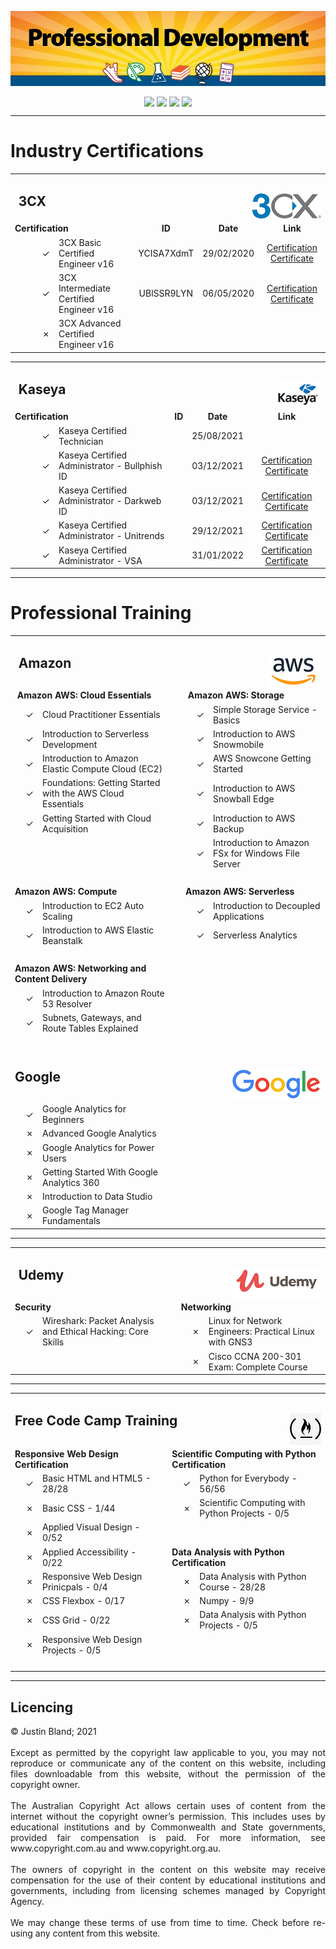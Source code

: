 <p align="center">
<img align="center" src="https://raw.githubusercontent.com/CrashOverrideProductions/ProfessionalDevelopment/main/header.jpg"> 

</p>


<!-- Repo Stats -->
<p align="center">
<img align="center" src="https://img.shields.io/github/commit-activity/m/CrashOverrideProductions/ProfessionalDevelopment"> 
<img align="center" src="https://img.shields.io/github/last-commit/CrashOverrideProductions/ProfessionalDevelopment"> 
<img align="center" src="https://img.shields.io/github/languages/code-size/CrashOverrideProductions/ProfessionalDevelopment"> 
<img align="center" src="https://img.shields.io/github/directory-file-count/CrashOverrideProductions/ProfessionalDevelopment">
</p>

---
# Industry Certifications

<table width="100%" border="0" align="center" style="max-width:900px;">
  <tbody>
    <tr>
      <td colspan="5" align="left" valign="bottom"><h2><strong>&nbsp;3CX</strong><img align="right" src="https://raw.githubusercontent.com/CrashOverrideProductions/ProfessionalDevelopment/main/images/3cxlogo.png" alt=""/></h2></td>
    </tr>
    <tr>
      <td colspan="2"><strong>Certification</strong></td>
      <td align="center"><strong>ID</strong></td>
      <td align="center"><strong>Date</strong></td>
      <td align="center"><strong>Link</strong></td>
    </tr>
    <tr>
      <td width="56" align="right">&check; </td>
      <td>3CX Basic Certified Engineer v16</td>
      <td align="center">YCISA7XdmT</td>
      <td align="center">29/02/2020</td>
      <td align="center"><a href="https://github.com/CrashOverrideProductions/ProfessionalDevelopment/blob/main/Professional Certifications/3CX Basic - Justin_Bland-YCISA7XdmT.pdf">Certification Certificate</a></td>
    </tr>
    <tr>
      <td align="right">&check; </td>
      <td>3CX Intermediate Certified Engineer v16</td>
      <td align="center">UBlSSR9LYN</td>
      <td align="center">06/05/2020</td>
      <td align="center"><a href="https://github.com/CrashOverrideProductions/ProfessionalDevelopment/blob/main/Professional Certifications/3CX Intermediate - Justin_Bland-UBlSSR9LYN.pdf">Certification Certificate</a></td>
    </tr>
    <tr>
      <td align="right">&cross; </td>
      <td>3CX Advanced Certified Engineer v16</td>
      <td align="center">&nbsp;</td>
      <td align="center">&nbsp;</td>
      <td align="center">&nbsp;</td>
    </tr>
  </tbody>
</table>

<table width="100%" border="0" align="center" style="max-width:900px;">
  <tbody>
    <tr>
      <td colspan="5" align="left" valign="bottom"><h2><strong>&nbsp;Kaseya</strong><img align="right" src="https://raw.githubusercontent.com/CrashOverrideProductions/ProfessionalDevelopment/main/images/kaseya1.png" alt=""/></h2></td>
    </tr>
    <tr>
      <td colspan="2"><strong>Certification</strong></td>
      <td align="center"><strong>ID</strong></td>
      <td align="center"><strong>Date</strong></td>
      <td align="center"><strong>Link</strong></td>
    </tr>
    <tr>
      <td width="56" align="right">&check; </td>
      <td>Kaseya Certified Technician</td>
      <td align="center">&nbsp;</td>
      <td align="center">25/08/2021</td>
      <td align="center"><a href="https://github.com/CrashOverrideProductions/ProfessionalDevelopment/blob/main/Professional Certifications/Justin Bland - Kaseya Certified Technician.pdf"Certification Certificate</a></td>
    </tr>
    <tr>
      <td align="right">&check; </td>
      <td>Kaseya Certified Administrator - Bullphish ID</td>
      <td align="center"></td>
      <td align="center">03/12/2021</td>
      <td align="center"><a href="https://github.com/CrashOverrideProductions/ProfessionalDevelopment/blob/main/Professional Certifications/Justin Bland - Kaseya Certified Administrator - BULLPHISH ID">Certification Certificate</a></td>
    </tr>
    <tr>
      <td align="right">&check; </td>
      <td>Kaseya Certified Administrator - Darkweb ID</td>
      <td align="center">&nbsp;</td>
      <td align="center">03/12/2021</td>
      <td align="center"><a href="https://github.com/CrashOverrideProductions/ProfessionalDevelopment/blob/main/Professional Certifications/Justin Bland - Kaseya Certified Administrator - DARKWEB ID.pdf">Certification Certificate</a></td>
    </tr>
        <tr>
      <td align="right">&check; </td>
      <td>Kaseya Certified Administrator - Unitrends</td>
      <td align="center">&nbsp;</td>
      <td align="center">29/12/2021</td>
      <td align="center"><a href="https://github.com/CrashOverrideProductions/ProfessionalDevelopment/blob/main/Professional Certifications/Justin Bland - Kaseya Certified Administrator - Unitrends.pdf">Certification Certificate</a></td>
    </tr>
        <tr>
      <td align="right">&check; </td>
      <td>Kaseya Certified Administrator - VSA</td>
      <td align="center">&nbsp;</td>
      <td align="center">31/01/2022</td>
      <td align="center"><a href="https://github.com/CrashOverrideProductions/ProfessionalDevelopment/blob/main/Professional Certifications/Justin Bland - Kaseya Certified Administrator - VSA.pdf">Certification Certificate</a></td>
    </tr>
  </tbody>
</table>


---

<!-- Professional Training without Certifications -->
# Professional Training
<table width="100%" border="0" align="center" style="max-width:900px;">
  <tbody>
    <tr>
      <td colspan="6" align="left" valign="bottom"><h2><strong>&nbsp;Amazon</strong><img align="right" src="https://github.com/CrashOverrideProductions/ProfessionalDevelopment/blob/main/images/awslogo.png?raw=true" alt=""/></h2></td>
    </tr>
    <tr>
      <td colspan="2"><strong>&nbsp;Amazon AWS: Cloud Essentials</strong></td>
      <td width="1%">&nbsp;</td>
      <td colspan="3"><strong>&nbsp;Amazon AWS: Storage </strong></td>
    </tr>
    <tr>
      <td width="30" align="right">&check; </td>
      <td>Cloud Practitioner Essentials</td>
      <td>&nbsp;</td>
      <td width="30" align="right">&check; </td>
      <td colspan="2">Simple Storage Service - Basics</td>
    </tr>
    <tr>
      <td align="right">&check; </td>
      <td>Introduction to Serverless Development </td>
      <td>&nbsp;</td>
      <td align="right">&check; </td>
      <td colspan="2"> Introduction to AWS Snowmobile </td>
    </tr>
    <tr>
      <td align="right">&check; </td>
      <td>Introduction to Amazon Elastic Compute Cloud (EC2)</td>
      <td>&nbsp;</td>
      <td align="right">&check; </td>
      <td colspan="2">AWS Snowcone Getting Started </td>
    </tr>
    <tr>
      <td align="right">&check; </td>
      <td>Foundations: Getting Started with the AWS Cloud Essentials </td>
      <td>&nbsp;</td>
      <td align="right">&check; </td>
      <td colspan="2">Introduction to AWS Snowball Edge </td>
    </tr>
    <tr>
      <td align="right">&check; </td>
      <td>Getting Started with Cloud Acquisition </td>
      <td>&nbsp;</td>
      <td align="right">&check; </td>
      <td colspan="2">Introduction to AWS Backup</td>
    </tr>
    <tr>
      <td align="right">&nbsp;</td>
      <td>&nbsp;</td>
      <td>&nbsp;</td>
      <td align="right">&check; </td>
      <td colspan="2">Introduction to Amazon FSx for Windows File Server </td>
    </tr>
    <tr>
      <td colspan="6">&nbsp;</td>
    </tr>
    <tr>
      <td colspan="2"><strong> Amazon AWS: Compute </strong></td>
      <td>&nbsp;</td>
      <td colspan="3"><strong>Amazon AWS: Serverless </strong></td>
    </tr>
    <tr>
      <td align="right">&check; </td>
      <td>Introduction to EC2 Auto Scaling </td>
      <td>&nbsp;</td>
      <td align="right">&check; </td>
      <td colspan="2">Introduction to Decoupled Applications </td>
    </tr>
    <tr>
      <td align="right">&check; </td>
      <td>Introduction to AWS Elastic Beanstalk </td>
      <td>&nbsp;</td>
      <td align="right">&check; </td>
      <td colspan="2">Serverless Analytics </td>
    </tr>
    <tr>
      <td colspan="6">&nbsp;</td>
    </tr>
    <tr>
      <td colspan="2"><strong>Amazon AWS: Networking and Content Delivery </strong></td>
      <td>&nbsp;</td>
      <td colspan="3">&nbsp;</td>
    </tr>
    <tr>
      <td align="right">&check; </td>
      <td> Introduction to Amazon Route 53 Resolver</td>
      <td>&nbsp;</td>
      <td colspan="3">&nbsp;</td>
    </tr>
    <tr>
      <td align="right">&check; </td>
      <td>Subnets, Gateways, and Route Tables Explained </td>
      <td>&nbsp;</td>
      <td colspan="3">&nbsp;</td>
    </tr>
    <tr>
      <td colspan="6" align="right">&nbsp;</td>
    </tr>
    <tr>
      <td colspan="6" align="left"><h2><strong>Google</strong><img align="right" src="https://github.com/CrashOverrideProductions/ProfessionalDevelopment/blob/main/images/googlelogo.png?raw=true" alt=""/></h2></td>
    </tr>
    <tr>
      <td align="right">&check; </td>
      <td>Google Analytics for Beginners</td>
      <td>&nbsp;</td>
      <td colspan="3">&nbsp;</td>
    </tr>
    <tr>
      <td align="right">&cross; </td>
      <td>Advanced Google Analytics</td>
      <td>&nbsp;</td>
      <td colspan="3">&nbsp;</td>
    </tr>
    <tr>
      <td align="right">&cross; </td>
      <td>Google Analytics for Power Users</td>
      <td>&nbsp;</td>
      <td colspan="3">&nbsp;</td>
    </tr>
    <tr>
      <td align="right">&cross; </td>
      <td>Getting Started With Google Analytics 360</td>
      <td>&nbsp;</td>
      <td colspan="3">&nbsp;</td>
    </tr>
    <tr>
      <td align="right">&cross; </td>
      <td>Introduction to Data Studio</td>
      <td>&nbsp;</td>
      <td colspan="3">&nbsp;</td>
    </tr>
    <tr>
      <td align="right">&cross; </td>
      <td>Google Tag Manager Fundamentals</td>
      <td>&nbsp;</td>
      <td colspan="3">&nbsp;</td>
    </tr>
  </tbody>
</table>





---

<!-- Other Training -->
<table width="95%" border="0" align="center" style="max-width:900px;">
  <tbody>
    <tr>
      <td colspan="6" align="left" valign="bottom"><h2><strong>&nbsp;Udemy</strong><img align="right" src="https://raw.githubusercontent.com/CrashOverrideProductions/ProfessionalDevelopment/main/images/udemylogo.png" alt=""/></h2></td>
    </tr>
    <tr>
      <td colspan="2"><strong>Security</strong></td>
      <td width="1%">&nbsp;</td>
      <td colspan="3"><strong>Networking</strong></td>
    </tr>
    <tr>
      <td width="30" align="right">&check; </td>
      <td>Wireshark: Packet Analysis and Ethical Hacking: Core Skills</td>
      <td>&nbsp;</td>
      <td width="30" align="right">&cross; </td>
      <td colspan="2">Linux for Network Engineers: Practical Linux with GNS3</td>
    </tr>
    <tr>
      <td align="right">&nbsp;</td>
      <td>&nbsp;</td>
      <td>&nbsp;</td>
      <td align="right">&cross; </td>
      <td colspan="2">Cisco CCNA 200-301 Exam: Complete Course</td>
    </tr>
  </tbody>
</table>

---

<table width="100%" border="0" align="center" style="max-width:900px;">
  <tbody>
    <tr>
      <td colspan="6" align="left" valign="middle"><h2>Free Code Camp Training
      <img align="right" src="https://github.com/CrashOverrideProductions/ProfessionalDevelopment/blob/main/images/fcclogo.png?raw=true" alt=""/></h2></td>
    </tr>
    <tr>
      <td colspan="2"><strong>Responsive Web Design Certification</strong></td>
      <td width="1%">&nbsp;</td>
      <td colspan="3"><strong>Scientific Computing with Python Certification</strong></td>
    </tr>
    <tr>
      <td width="30" align="right">&check; </td>
      <td>Basic HTML and HTML5 - 28/28</td>
      <td>&nbsp;</td>
      <td width="30" align="right">&check; </td>
      <td colspan="2">Python for Everybody - 56/56</td>
    </tr>
    <tr>
      <td align="right">&cross; </td>
      <td>Basic CSS - 1/44</td>
      <td>&nbsp;</td>
      <td align="right">&cross; </td>
      <td colspan="2">Scientific Computing with Python Projects - 0/5</td>
    </tr>
    <tr>
      <td align="right">&cross; </td>
      <td>Applied Visual Design - 0/52</td>
      <td>&nbsp;</td>
      <td colspan="3" align="right">&nbsp;</td>
    </tr>
    <tr>
      <td align="right">&cross; </td>
      <td>Applied Accessibility - 0/22</td>
      <td>&nbsp;</td>
      <td colspan="3" align="left"><strong>Data Analysis with Python Certification</strong></td>
    </tr>
    <tr>
      <td align="right">&cross; </td>
      <td>Responsive Web Design Prinicpals - 0/4</td>
      <td>&nbsp;</td>
      <td align="right">&cross; </td>
      <td colspan="2">Data Analysis with Python Course - 28/28</td>
    </tr>
    <tr>
      <td align="right">&cross; </td>
      <td>CSS Flexbox - 0/17</td>
      <td>&nbsp;</td>
      <td align="right">&cross; </td>
      <td colspan="2">Numpy - 9/9</td>
    </tr>
    <tr>
      <td align="right">&cross; </td>
      <td>CSS Grid - 0/22</td>
      <td>&nbsp;</td>
      <td align="right">&cross; </td>
      <td colspan="2"> Data Analysis with Python Projects - 0/5</td>
    </tr>
    <tr>
      <td align="right">&cross; </td>
      <td>Responsive Web Design Projects - 0/5</td>
      <td>&nbsp;</td>
      <td colspan="3">&nbsp;</td>
    </tr>
    <tr>
      <td colspan="6">&nbsp;</td>
    </tr>
  </tbody>
</table>



---

## Licencing 
<p align="justify">
© Justin Bland; 2021
<br><br>
Except as permitted by the copyright law applicable to you, you may not reproduce or communicate any of the content on this website, including files downloadable from this website, without the permission of the copyright owner.
<br><br>
The Australian Copyright Act allows certain uses of content from the internet without the copyright owner’s permission. This includes uses by educational institutions and by Commonwealth and State governments, provided fair compensation is paid. For more information, see www.copyright.com.au and www.copyright.org.au.
<br><br>
The owners of copyright in the content on this website may receive compensation for the use of their content by educational institutions and governments, including from licensing schemes managed by Copyright Agency.
<br><br>
We may change these terms of use from time to time. Check before re-using any content from this website.
</p>
